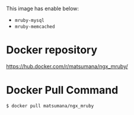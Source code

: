 This image has enable below:

- `mruby-mysql`
- `mruby-memcached`

# Docker repository

https://hub.docker.com/r/matsumana/ngx_mruby/

# Docker Pull Command

```
$ docker pull matsumana/ngx_mruby
```
